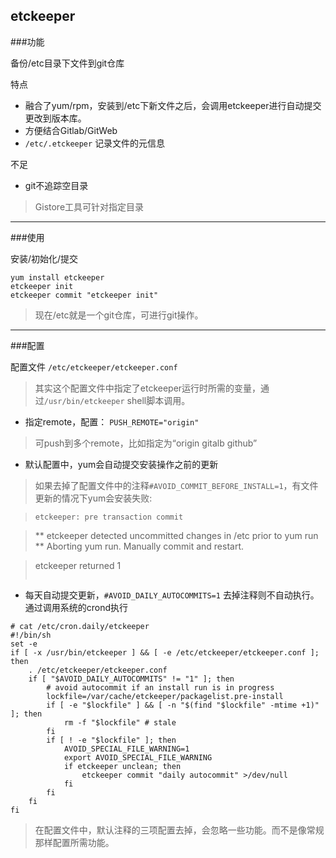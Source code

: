 ## etckeeper

###功能

备份/etc目录下文件到git仓库

特点

- 融合了yum/rpm，安装到/etc下新文件之后，会调用etckeeper进行自动提交更改到版本库。
- 方便结合Gitlab/GitWeb
- `/etc/.etckeeper` 记录文件的元信息
 
不足
 
-  git不追踪空目录

> Gistore工具可针对指定目录

---

###使用

安装/初始化/提交
```
yum install etckeeper
etckeeper init
etckeeper commit "etckeeper init"
```

> 现在/etc就是一个git仓库，可进行git操作。

---

###配置

配置文件 `/etc/etckeeper/etckeeper.conf`

> 其实这个配置文件中指定了etckeeper运行时所需的变量，通过`/usr/bin/etckeeper` shell脚本调用。

* 指定remote，配置： `PUSH_REMOTE="origin"`

> 可push到多个remote，比如指定为“origin gitalb github”


* 默认配置中，yum会自动提交安装操作之前的更新

> 如果去掉了配置文件中的注释`#AVOID_COMMIT_BEFORE_INSTALL=1`，有文件更新的情况下yum会安装失败:

> ```
> etckeeper: pre transaction commit

> ** etckeeper detected uncommitted changes in /etc prior to yum run
> ** Aborting yum run. Manually commit and restart.

> etckeeper returned 1
> ```

* 每天自动提交更新，`#AVOID_DAILY_AUTOCOMMITS=1` 去掉注释则不自动执行。通过调用系统的crond执行

```
# cat /etc/cron.daily/etckeeper 
#!/bin/sh
set -e
if [ -x /usr/bin/etckeeper ] && [ -e /etc/etckeeper/etckeeper.conf ]; then
	. /etc/etckeeper/etckeeper.conf
	if [ "$AVOID_DAILY_AUTOCOMMITS" != "1" ]; then
		# avoid autocommit if an install run is in progress
		lockfile=/var/cache/etckeeper/packagelist.pre-install
		if [ -e "$lockfile" ] && [ -n "$(find "$lockfile" -mtime +1)" ]; then
			rm -f "$lockfile" # stale
		fi
		if [ ! -e "$lockfile" ]; then
			AVOID_SPECIAL_FILE_WARNING=1
			export AVOID_SPECIAL_FILE_WARNING
			if etckeeper unclean; then
				etckeeper commit "daily autocommit" >/dev/null
			fi
		fi
	fi
fi
```

> 在配置文件中，默认注释的三项配置去掉，会忽略一些功能。而不是像常规那样配置所需功能。
 